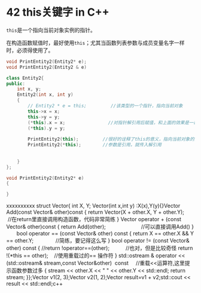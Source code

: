 # 42 this关键字 in C++

`this`是一个指向当前对象实例的指针。

在构造函数赋值时，最好使用`this`；尤其当函数列表参数与成员变量名字一样时，必须得使用了。

```c++
void PrintEntity2(Entity2* e);
void PrintEntity2(Entity2 & e)

class Entity2{
public:
	int x, y;
	Entity2(int x, int y)
	{
		// Entity2 * e = this;         //该类型的一个指针，指向当前对象
		this->x = x;
		this->y = y;
		(*this).x = x;                //对指针解引用后赋值，和上面的效果是一样的，通常还是按上面的那么写
		(*this).y = y;
	
        PrintEntity2(this);         //很好的诠释了this的意义，指向当前对象的指针
        PrintEntity2(*this);        //参数是引用，就传入解引用
    
    
    }
};

void PrintEntity2(Entity2* e)
{

}

```

xxxxxxxxxx struct Vector{    int X, Y;​    Vector(int x,int y)        :X(x),Y(y){}​    Vector Add(const Vector& other)const    {        return Vector(X + other.X, Y + other.Y);      //在return里直接调用构造函数，代码非常简练    }​    Vector operator + (const Vector& other)const    {        return Add(other);                        //可以直接调用Add()    }        bool operator == (const Vector& other) const    {        return X == other.X && Y == other.Y;               //简练，要记得这么写​    }    bool operator != (const Vector& other) const    {        //return !operator==(other);            //也对，但是比较奇怪        return !(*this == other);    //使用重载过的== 操作符​    }​    std::ostream & operator << (std::ostream& stream,const Vector&other)  const     //重载<<运算符,这里提示函数参数过多    {        stream << other.X << " " << other.Y << std::endl;        return stream;    }​};​Vector v1(2, 3);Vector v2(1, 2);Vector result=v1 + v2;​std::cout << result << std::endl;c++
